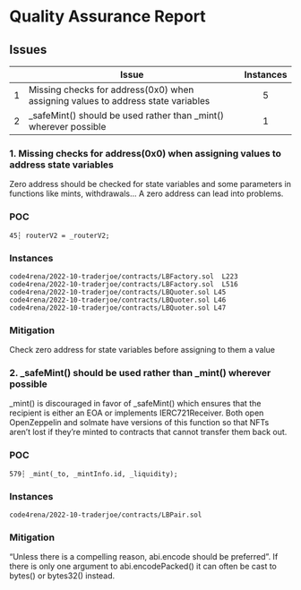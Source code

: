 # Quality Assurance Report

## Issues 


|   |      Issue     |  Instances |
|----------|-------------|:------:|
| 1 | Missing checks for address(0x0) when assigning values to address state variables | 5 |
| 2  |_safeMint() should be used rather than _mint() wherever possible | 1 |


### 1. Missing checks for address(0x0) when assigning values to address state variables
Zero address should be checked for state variables and some parameters in functions like mints, withdrawals... A zero address can lead into problems.

### POC 

```solidity
45┆ routerV2 = _routerV2;                                                                                                                                                                                                                     
```
### Instances
```
code4rena/2022-10-traderjoe/contracts/LBFactory.sol  L223 
code4rena/2022-10-traderjoe/contracts/LBFactory.sol  L516
code4rena/2022-10-traderjoe/contracts/LBQuoter.sol L45
code4rena/2022-10-traderjoe/contracts/LBQuoter.sol L46
code4rena/2022-10-traderjoe/contracts/LBQuoter.sol L47
```

### Mitigation 
Check zero address for state variables before assigning to them a value





### 2. _safeMint() should be used rather than _mint() wherever possible

_mint() is discouraged in favor of _safeMint() which ensures that the recipient is either an EOA or implements IERC721Receiver. Both open OpenZeppelin and solmate have versions of this function so that NFTs aren’t lost if they’re minted to contracts that cannot transfer them back out.

### POC 

```solidity
579┆ _mint(_to, _mintInfo.id, _liquidity); 
```
### Instances
```
code4rena/2022-10-traderjoe/contracts/LBPair.sol 
```
### Mitigation
 “Unless there is a compelling reason, abi.encode should be preferred”. If there is only one argument to abi.encodePacked() it can often be cast to bytes() or bytes32() instead.


